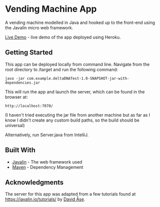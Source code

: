 # Vending Machine App

A vending machine modelled in Java and hooked up to the front-end using the Javalin micro web framework.

[Live Demo](https://vending-machine-app.herokuapp.com/) - live demo of the app deployed using Heroku.

## Getting Started

This app can be deployed locally from command line. Navigate from the root directory to /target and run the following command:

```
java -jar com.example.deltaDNATest-1.0-SNAPSHOT-jar-with-dependencies.jar
```
This will run the app and launch the server, which can be found in the browser at:

```
http://localhost:7070/
```

(I haven't tried executing the jar file from another machine but as far as I know I didn't create any custom build paths, so the build should be universal)

Alternatively, run Server.java from IntelliJ.

## Built With

* [Javalin](https://javalin.io/) - The web framework used
* [Maven](https://maven.apache.org/) - Dependency Management


## Acknowledgments

The server for this app was adapted from a few tutorials found at https://javalin.io/tutorials/ by [David Åse](https://github.com/tipsy/).

